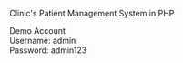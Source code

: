 Clinic's Patient Management System in PHP

Demo Account <br />
Username: admin <br /> 
Password: admin123


